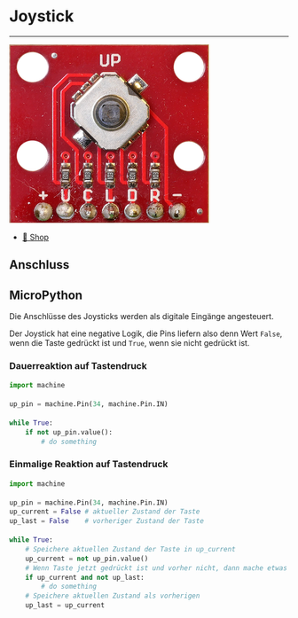 # Joystick
---

![](images/joystick.png)

* [:link: Shop][1]

[1]: https://www.bastelgarage.ch/5-weg-mikro-joystick-breakout

## Anschluss


## MicroPython

Die Anschlüsse des Joysticks werden als digitale Eingänge angesteuert.

Der Joystick hat eine negative Logik, die Pins liefern also denn Wert `False`, wenn die Taste gedrückt ist und `True`, wenn sie nicht gedrückt ist.

### Dauerreaktion auf Tastendruck

``` python
import machine

up_pin = machine.Pin(34, machine.Pin.IN)

while True:
    if not up_pin.value():
        # do something
```


### Einmalige Reaktion auf Tastendruck

``` python
import machine

up_pin = machine.Pin(34, machine.Pin.IN)
up_current = False # aktueller Zustand der Taste
up_last = False    # vorheriger Zustand der Taste

while True:
    # Speichere aktuellen Zustand der Taste in up_current
    up_current = not up_pin.value()
    # Wenn Taste jetzt gedrückt ist und vorher nicht, dann mache etwas
    if up_current and not up_last:
        # do something
    # Speichere aktuellen Zustand als vorherigen
    up_last = up_current
```
